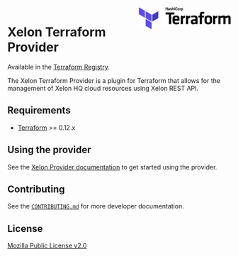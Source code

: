 <a href="https://terraform.io">
    <img src=".github/terraform_logo.svg" alt="Terraform logo" title="Terraform" align="right" height="50" />
</a>

# Xelon Terraform Provider

Available in the [Terraform Registry](https://registry.terraform.io/providers/Xelon-AG/xelon/latest).

The Xelon Terraform Provider is a plugin for Terraform that allows for the management
of Xelon HQ cloud resources using Xelon REST API.

## Requirements

- [Terraform](https://www.terraform.io/downloads.html) >= 0.12.x

## Using the provider

See the [Xelon Provider documentation](https://registry.terraform.io/providers/Xelon-AG/xelon/latest/docs)
to get started using the provider.

## Contributing

See the [`CONTRIBUTING.md`](.github/CONTRIBUTING.md) for more developer documentation.

## License

[Mozilla Public License v2.0](LICENSE)
